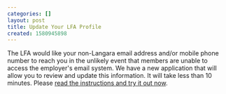 ```yaml
---
categories: []
layout: post
title: Update Your LFA Profile
created: 1580945898
---
```

<p>The LFA would like your non-Langara email address and/or mobile phone number to reach you in the unlikely event that members are unable to access the employer&#39;s email system. We have a new application that will allow you to review and update this information. It will take less than 10 minutes. Please <a href="https://members.langarafaculty.ca/help">read the instructions and try it out now</a>.&nbsp;</p>
